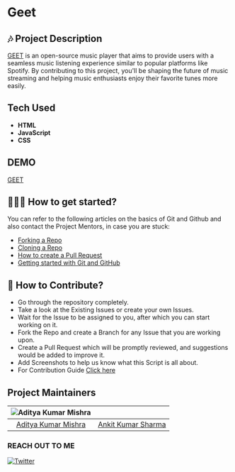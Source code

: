 # Geet

## 🎶 Project Description

[GEET](https://adityageet.netlify.app/) is an open-source music player that aims to provide users with a seamless music listening experience similar to popular platforms like Spotify. By contributing to this project, you'll be shaping the future of music streaming and helping music enthusiasts enjoy their favorite tunes more easily.

## Tech Used

- **HTML**
- **JavaScript**
- **CSS**

## DEMO

[GEET](https://adityageet.netlify.app/)

## 👨🏻‍💻 How to get started?

You can refer to the following articles on the basics of Git and Github and also contact the Project Mentors, in case you are stuck:

- [Forking a Repo](https://help.github.com/en/github/getting-started-with-github/fork-a-repo)
- [Cloning a Repo](https://docs.github.com/en/repositories/creating-and-managing-repositories/cloning-a-repository)
- [How to create a Pull Request](https://opensource.com/article/19/7/create-pull-request-github)
- [Getting started with Git and GitHub](https://www.youtube.com/watch?v=apGV9Kg7ics&t=1878s)

## 📝 How to Contribute?

- Go through the repository completely.
- Take a look at the Existing Issues or create your own Issues.
- Wait for the Issue to be assigned to you, after which you can start working on it.
- Fork the Repo and create a Branch for any Issue that you are working upon.
- Create a Pull Request which will be promptly reviewed, and suggestions would be added to improve it.
- Add Screenshots to help us know what this Script is all about.
- For Contribution Guide [Click here](./CONTRIBUTING.md)

## Project Maintainers

| ![Aditya Kumar Mishra](https://github.com/adityakmrmishra.png?size=100) | |
| :--------------------------------------------------: | :--------------------------------------------------: |
| [Aditya Kumar Mishra](https://github.com/adityakmrmishra) | [Ankit Kumar Sharma](https://github.com/GuryonAnkit) |

### REACH OUT TO ME

[![Twitter](https://img.shields.io/badge/twitter-0A66C2?style=for-the-badge&logo=twitter&logoColor=white)](https://twitter.com/adityakmrmishra)









